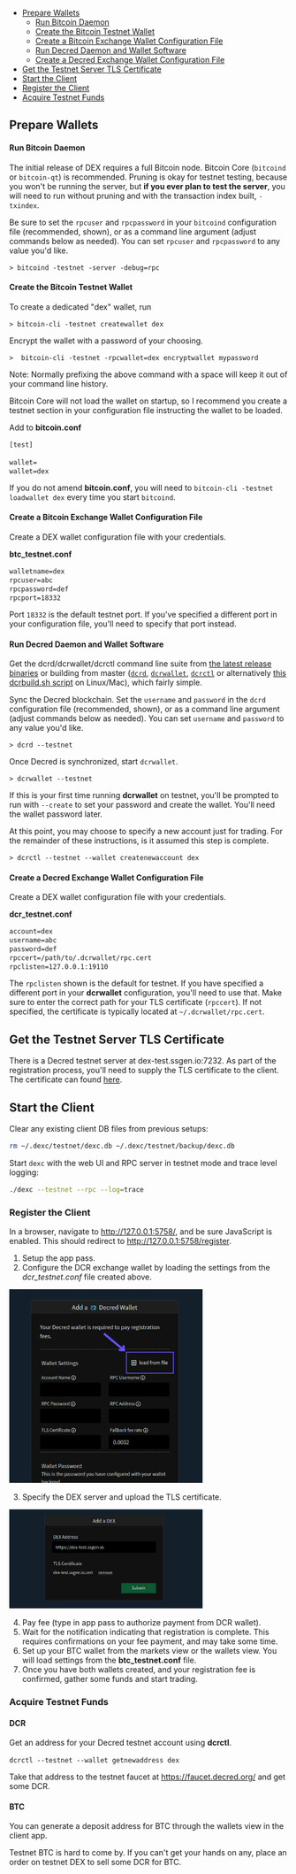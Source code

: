 - [Prepare Wallets](#prepare-wallets)
  - [Run Bitcoin Daemon](#run-bitcoin-daemon)
  - [Create the Bitcoin Testnet Wallet](#create-the-bitcoin-testnet-wallet)
  - [Create a Bitcoin Exchange Wallet Configuration File](#create-a-bitcoin-exchange-wallet-configuration-file)
  - [Run Decred Daemon and Wallet Software](#run-decred-daemon-and-wallet-software)
  - [Create a Decred Exchange Wallet Configuration File](#create-a-decred-exchange-wallet-configuration-file)
- [Get the Testnet Server TLS Certificate](#get-the-testnet-server-tls-certificate)
- [Start the Client](#start-the-client)
- [Register the Client](#register-the-client)
- [Acquire Testnet Funds](#acquire-testnet-funds)


## Prepare Wallets

#### Run Bitcoin Daemon

The initial release of DEX requires a full Bitcoin node. Bitcoin Core
(`bitcoind` or `bitcoin-qt`) is recommended. Pruning is okay for testnet testing, because you
won't be running the server, but **if you ever plan to test the server**, you
will need to run without pruning and with the transaction index built,
`-txindex`.

Be sure to set the `rpcuser` and `rpcpassword` in your `bitcoind` configuration
file (recommended, shown), or as a command line argument (adjust commands below
as needed). You can set `rpcuser` and `rpcpassword` to any value you'd like.

```
> bitcoind -testnet -server -debug=rpc
```

#### Create the Bitcoin Testnet Wallet

To create a dedicated "dex" wallet, run

```
> bitcoin-cli -testnet createwallet dex
```

Encrypt the wallet with a password of your choosing.

```
>  bitcoin-cli -testnet -rpcwallet=dex encryptwallet mypassword
```

Note: Normally prefixing the above command with a space will keep it out of your command line history.

Bitcoin Core will not load the wallet on startup, so I recommend you create 
a testnet section in your configuration file instructing the wallet to be
loaded. 

Add to **bitcoin.conf**
```
[test]

wallet=
wallet=dex
```

If you do not amend **bitcoin.conf**, you will need to `bitcoin-cli -testnet loadwallet dex`
every time you start `bitcoind`. 

#### Create a Bitcoin Exchange Wallet Configuration File

Create a DEX wallet configuration file with your credentials.

**btc_testnet.conf**

```
walletname=dex
rpcuser=abc
rpcpassword=def
rpcport=18332
```

Port `18332` is the default testnet port. If you've specified a different port
in your configuration file, you'll need to specify that port instead.

#### Run Decred Daemon and Wallet Software

Get the dcrd/dcrwallet/dcrctl command line suite from [the latest release binaries](https://github.com/decred/decred-release/releases/tag/v1.5.1) or building from master ([`dcrd`](https://github.com/decred/dcrd#build-from-source-all-platforms), [`dcrwallet`](https://github.com/decred/dcrwallet#build-from-source-all-platforms), [`dcrctl`](https://github.com/decred/dcrctl#build-and-installation) or alternatively [this dcrbuild.sh script](https://gist.github.com/chappjc/6cfc52a5b700a43c03d533172f91aa57) on Linux/Mac), which fairly simple.

Sync the Decred blockchain. Set the `username` and `password` in the `dcrd`
configuration file (recommended, shown), or as a command line argument (adjust
commands below as needed). You can set `username` and `password` to any value
you'd like.

```
> dcrd --testnet
```

Once Decred is synchronized, start `dcrwallet`.

```
> dcrwallet --testnet
```

If this is your first time running **dcrwallet** on testnet, you'll be prompted
to run with `--create` to set your password and create the wallet. You'll need
the wallet password later.

At this point, you may choose to specify a new account just for trading. For
the remainder of these instructions, is it assumed this step is complete.

```
> dcrctl --testnet --wallet createnewaccount dex
```

#### Create a Decred Exchange Wallet Configuration File

Create a DEX wallet configuration file with your credentials.

**dcr_testnet.conf**

```
account=dex
username=abc
password=def
rpccert=/path/to/.dcrwallet/rpc.cert
rpclisten=127.0.0.1:19110
```

The `rpclisten` shown is the default for testnet. If you have specified a
different port in your **dcrwallet** configuration, you'll need to use that.
Make sure to enter the correct path for your TLS certificate (`rpccert`). If not
specified, the certificate is typically located at `~/.dcrwallet/rpc.cert`.

## Get the Testnet Server TLS Certificate

There is a Decred testnet server at dex-test.ssgen.io:7232. As part of
the registration process, you'll need to supply the TLS certificate to the client.
The certificate can found [here](files/dex-test.ssgen.io.cert).

## Start the Client

Clear any existing client DB files from previous setups:

```sh
rm ~/.dexc/testnet/dexc.db ~/.dexc/testnet/backup/dexc.db
```

Start `dexc` with the web UI and RPC server in testnet mode and trace level logging:

```sh
./dexc --testnet --rpc --log=trace
```

### Register the Client

In a browser, navigate to <http://127.0.0.1:5758/>, and be sure JavaScript is
enabled. This should redirect to <http://127.0.0.1:5758/register>.

1. Setup the app pass.
2. Configure the DCR exchange wallet by loading the settings from the *dcr_testnet.conf* file created above.

<img src="images/testnet-dcr-reg-wallet-form.png" width="350">

3. Specify the DEX server and upload the TLS certificate.

<img src="images/testnet_dex-reg-form.png" width="350">

4. Pay fee (type in app pass to authorize payment from DCR wallet).
5. Wait for the notification indicating that registration is complete. This requires confirmations on your fee payment, and may take some time.
6. Set up your BTC wallet from the markets view or the wallets view. You will load settings from the **btc_testnet.conf** file.
7. Once you have both wallets created, and your registration fee is confirmed, gather some funds and start trading. 

### Acquire Testnet Funds

#### DCR

Get an address for your Decred testnet account using **dcrctl**.

`dcrctl --testnet --wallet getnewaddress dex`

Take that address to the testnet faucet at https://faucet.decred.org/ and get
some DCR.

#### BTC

You can generate a deposit address for BTC through the wallets view in the
client app.

Testnet BTC is hard to come by. If you can't get your hands on any, place an
order on testnet DEX to sell some DCR for BTC.

